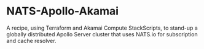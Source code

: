 # NATS-Apollo-Akamai
A recipe, using Terraform and Akamai Compute StackScripts, to stand-up a globally distributed Apollo Server cluster that uses NATS.io for subscription and cache resolver.


